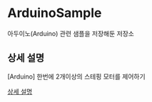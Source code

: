 # ArduinoSample
아두이노(Arduino) 관련 샘플을 저장해둔 저장소


## 상세 설명
[Arduino] 한번에 2개이상의 스테핑 모터를 제어하기

[상세 설명](https://blog.danggun.net/2092)